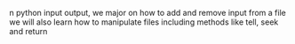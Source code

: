 n python input output, we major on how to add and remove input from a file
we will also learn how to manipulate files including methods like tell, seek and return
